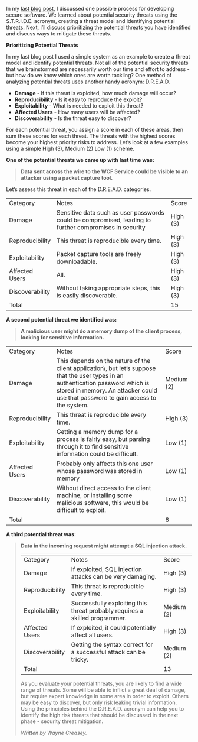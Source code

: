 

In my [last blog post](/writing-secure-software-part-1/), I discussed one possible process for developing secure software. We learned about potential security threats using the S.T.R.I.D.E. acronym, creating a threat model and identifying potential threats. Next, I’ll discuss prioritizing the potential threats you have identified and discuss ways to mitigate these threats.

**Prioritizing Potential Threats**

In my last blog post I used a simple system as an example to create a threat model and identify potential threats. Not all of the potential security threats that we brainstormed are necessarily worth our time and effort to address - but how do we know which ones are worth tackling? One method of analyzing potential threats uses another handy acronym: D.R.E.A.D.

- **Damage** - If this threat is exploited, how much damage will occur?
- **Reproducibility** - Is it easy to reproduce the exploit?
- **Exploitability** \- What is needed to exploit this threat?
- ****Affected Users**** \- How many users will be affected?
- **Discoverability** - Is the threat easy to discover?

For each potential threat, you assign a score in each of these areas, then sum these scores for each threat. The threats with the highest scores become your highest priority risks to address. Let’s look at a few examples using a simple High (3), Medium (2) Low (1) scheme.

**One of the potential threats we came up with last time was:**

> **Data sent across the wire to the WCF Service could be visible to an attacker using a packet capture tool.**

Let’s assess this threat in each of the D.R.E.A.D. categories.

<table><tbody><tr><td>Category</td><td>Notes</td><td>Score</td></tr><tr><td>Damage</td><td>Sensitive data such as user passwords could be compromised, leading to further compromises in security</td><td>High (3)</td></tr><tr><td>Reproducibility</td><td>This threat is reproducible every time.</td><td>High (3)</td></tr><tr><td>Exploitability</td><td>Packet capture tools are freely downloadable.</td><td>High (3)</td></tr><tr><td>Affected Users</td><td>All.</td><td>High (3)</td></tr><tr><td>Discoverability</td><td>Without taking appropriate steps, this is easily discoverable.</td><td>High (3)</td></tr><tr><td>Total</td><td></td><td>15</td></tr></tbody></table>

**A second potential threat we identified was:**

> **A malicious user might do a memory dump of the client process, looking for sensitive information.**

<table><tbody><tr><td>Category</td><td>Notes</td><td>Score</td></tr><tr><td>Damage</td><td>This depends on the nature of the client application\, but let’s suppose that the user types in an authentication password which is stored in memory. An attacker could use that password to gain access to the system.</td><td>Medium (2)</td></tr><tr><td>Reproducibility</td><td>This threat is reproducible every time.</td><td>High (3)</td></tr><tr><td>Exploitability</td><td>Getting a memory dump for a process is fairly easy, but parsing through it to find sensitive information could be difficult.</td><td>Low (1)</td></tr><tr><td>Affected Users</td><td>Probably only affects this one user whose password was stored in memory</td><td>Low (1)</td></tr><tr><td>Discoverability</td><td>Without direct access to the client machine, or installing some malicious software, this would be difficult to exploit.</td><td>Low (1)</td></tr><tr><td>Total</td><td></td><td>8</td></tr></tbody></table>

**A third potential threat was:**

> **Data in the incoming request might attempt a SQL injection attack.**
> 
> <table><tbody><tr><td>Category</td><td>Notes</td><td>Score</td></tr><tr><td>Damage</td><td>If exploited, SQL injection attacks can be very damaging.</td><td>High (3)</td></tr><tr><td>Reproducibility</td><td>This threat is reproducible every time.</td><td>High (3)</td></tr><tr><td>Exploitability</td><td>Successfully exploiting this threat probably requires a skilled programmer.</td><td>Medium (2)</td></tr><tr><td>Affected Users</td><td>If exploited, it could potentially affect all users.</td><td>High (3)</td></tr><tr><td>Discoverability</td><td>Getting the syntax correct for a successful attack can be tricky.</td><td>Medium (2)</td></tr><tr><td>Total</td><td></td><td>13</td></tr></tbody></table>
> 
> As you evaluate your potential threats, you are likely to find a wide range of threats. Some will be able to inflict a great deal of damage, but require expert knowledge in some area in order to exploit. Others may be easy to discover, but only risk leaking trivial information. Using the principles behind the D.R.E.A.D. acronym can help you to identify the high risk threats that should be discussed in the next phase - security threat mitigation.
> 
> _Written by Wayne Creasey._
